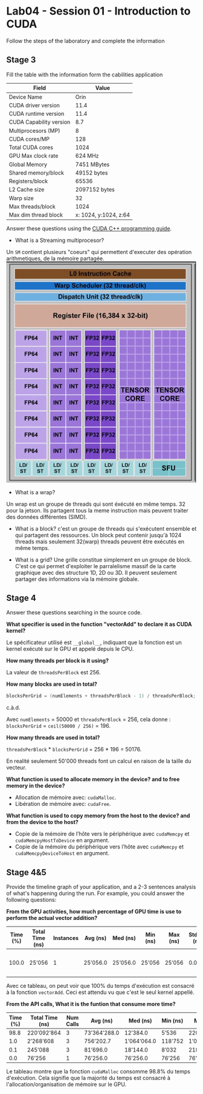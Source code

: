 # Lab04 - Session 01 - Introduction to CUDA
Follow the steps of the laboratory and complete the information

## Stage 3

Fill the table with the information form the cabilities application

| Field                   | Value                 |
| ----------------------- | --------------------- |
| Device Name             | Orin                  |
| CUDA driver version     | 11.4                  |
| CUDA runtime version    | 11.4                  |
| CUDA Capability version | 8.7                   |
| Multiprocesors (MP)     | 8                     |
| CUDA cores/MP           | 128                   |
| Total CUDA cores        | 1024                  |
| GPU Max clock rate      | 624 MHz               |
| Global Memory           | 7451 MBytes           |
| Shared memory/block     | 49152 bytes           |
| Registers/block         | 65536                 |
| L2 Cache size           | 2097152 bytes         |
| Warp size               | 32                    |
| Max threads/block       | 1024                  |
| Max dim thread block    | x: 1024, y:1024, z:64 |

Answer these questions using the [CUDA C++ programming guide](https://docs.nvidia.com/cuda/cuda-c-programming-guide/index.html).

* What is a Streaming multiprocesor?

Un `SM` contient plusieurs "coeurs" qui permettent d'executer des opération arithmetiques, de la mémoire partagée.
![alt text](image.png)

* What is a wrap?

Un wrap est un groupe de threads qui sont éxécuté en même temps. 32 pour la jetson. Ils partagent tous la meme instruction mais peuvent traiter des données différentes (SIMD).

* What is a block?
c'est un groupe de threads qui s'exécutent ensemble et qui partagent des ressources. Un block peut contenir jusqu'à 1024 threads mais seulement 32(warp) threads peuvent être exécutés en même temps.

* What is a grid?
Une grille constitue simplement en un groupe de block. C'est ce qui permet d'exploiter le parralelisme massif de la carte graphique avec des structure 1D, 2D ou 3D. Il peuvent seulement partager des informations via la mémoire globale. 

## Stage 4

Answer these questions searching in the source code.

**What specifier is used in the function "vectorAdd" to declare it as CUDA kernel?**

Le spécificateur utilisé est `__global__`, indiquant que la fonction est un kernel exécuté sur le GPU et appelé depuis le CPU.

**How many threads per block is it using?**

La valeur de `threadsPerBlock` est 256.

**How many blocks are used in total?**

```C
blocksPerGrid = (numElements + threadsPerBlock - 1) / threadsPerBlock;
```

c.à.d. 

Avec `numElements` = 50000 et `threadsPerBlock` = 256, cela donne :
`blocksPerGrid` = `ceil(50000 / 256)` = 196.

**How many threads are used in total?**

`threadsPerBlock` * `blocksPerGrid` = 256 * 196 = 50176.

En realité seulement 50'000 threads font un calcul en raison de la taille du vecteur.


**What function is used to allocate memory in the device? and to free memory in the device?**

- Allocation de mémoire avec: `cudaMalloc`.
- Libération de mémoire avec: `cudaFree`.

**What function is used to copy memory from the host to the device? and from the device to the host?**
- Copie de la mémoire de l’hôte vers le périphérique avec `cudaMemcpy` et `cudaMemcpyHostToDevice` en argument.
- Copie de la mémoire du périphérique vers l’hôte avec `cudaMemcpy` et `cudaMemcpyDeviceToHost` en argument.


## Stage 4&5 

Provide the timeline graph of your application, and a 2-3 sentences analysis of what's happening during the run. For example, you could answer the following questions:

**From the GPU activities, how much percentage of GPU time is use to perform the actual vector addition?**

| Time (%) | Total Time (ns) | Instances | Avg (ns)  | Med (ns)  | Min (ns) | Max (ns) | StdDev (ns) | Name                                                      |
|----------|-----------------|-----------|-----------|-----------|----------|----------|-------------|-----------------------------------------------------------|
| 100.0    | 25’056          | 1         | 25’056.0  | 25’056.0  | 25’056   | 25’056   | 0.0         | vectorAdd(const float *, const float *, float *, int)     |

Avec ce tableau, on peut voir que 100% du temps d'exécution est consacré à la fonction `vectorAdd`. Ceci est attendu vu que c'est le seul kernel appellé.

**From the API calls, What it is the funtion that consume more time?**

| Time (%) | Total Time (ns) | Num Calls | Avg (ns)     | Med (ns)    | Min (ns) | Max (ns)     | StdDev (ns)     | Name              |
|----------|-----------------|-----------|--------------|-------------|----------|--------------|-----------------|-------------------|
| 98.8     | 220’092’864     | 3         | 73’364’288.0 | 12’384.0    | 5’536    | 220’074’944  | 127’055’155.1  | cudaMalloc        |
| 1.0      | 2’268’608       | 3         | 756’202.7    | 1’064’064.0 | 118’752  | 1’085’792    | 552’155.4       | cudaMemcpy        |
| 0.1      | 245’088         | 3         | 81’696.0     | 18’144.0    | 8’032    | 218’912      | 118’940.1       | cudaFree          |
| 0.0      | 76’256          | 1         | 76’256.0     | 76’256.0    | 76’256   | 76’256       | 0.0             | cudaLaunchKernel  |

Le tableau montre que la fonction `cudaMalloc` consomme 98.8% du temps d'exécution. Cela signifie que la majorité du temps est consacré à l'allocation/organisation de mémoire sur le GPU.

